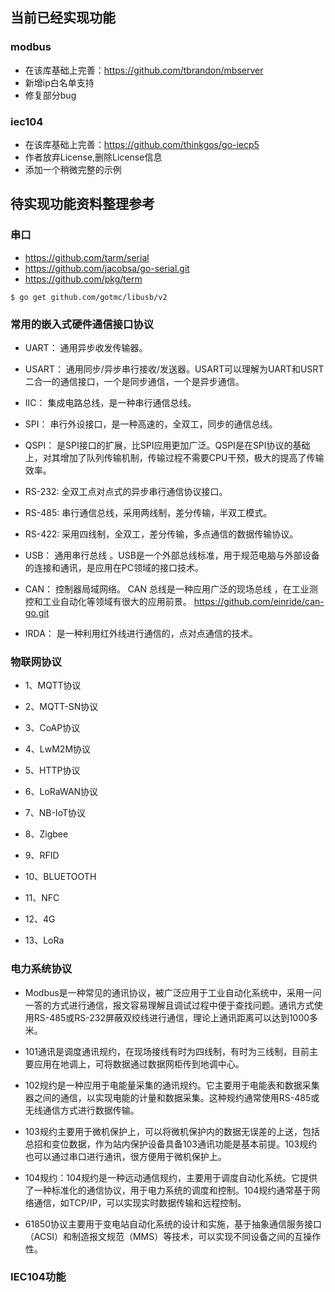 ## 当前已经实现功能

### modbus

- 在该库基础上完善：https://github.com/tbrandon/mbserver
- 新增ip白名单支持
- 修复部分bug

### iec104

- 在该库基础上完善：https://github.com/thinkgos/go-iecp5
- 作者放弃License,删除License信息
- 添加一个稍微完整的示例



## 待实现功能资料整理参考


### 串口

- https://github.com/tarm/serial
- https://github.com/jacobsa/go-serial.git
- https://github.com/pkg/term

```
$ go get github.com/gotmc/libusb/v2
```


### 常用的嵌入式硬件通信接口协议


- UART： 通用异步收发传输器。

- USART： 通用同步/异步串行接收/发送器。USART可以理解为UART和USRT二合一的通信接口，一个是同步通信，一个是异步通信。

- IIC： 集成电路总线，是一种串行通信总线。

- SPI： 串行外设接口，是一种高速的，全双工，同步的通信总线。

- QSPI： 是SPI接口的扩展，比SPI应用更加广泛。QSPI是在SPI协议的基础上，对其增加了队列传输机制，传输过程不需要CPU干预，极大的提高了传输效率。

- RS-232: 全双工点对点式的异步串行通信协议接口。

- RS-485: 串行通信总线，采用两线制，差分传输，半双工模式。

- RS-422: 采用四线制，全双工，差分传输，多点通信的数据传输协议。

- USB： 通用串行总线 。USB是一个外部总线标准，用于规范电脑与外部设备的连接和通讯，是应用在PC领域的接口技术。

- CAN： 控制器局域网络。 CAN 总线是一种应用广泛的现场总线 ，在工业测控和工业自动化等领域有很大的应用前景。
  https://github.com/einride/can-go.git

- IRDA： 是一种利用红外线进行通信的，点对点通信的技术。



### 物联网协议

- 1、MQTT协议

- 2、MQTT-SN协议

- 3、CoAP协议

- 4、LwM2M协议

- 5、HTTP协议

- 6、LoRaWAN协议

- 7、NB-IoT协议

- 8、Zigbee

- 9、RFID

- 10、BLUETOOTH

- 11、NFC

- 12、4G

- 13、LoRa



### 电力系统协议

- Modbus是一种常见的通讯协议，被广泛应用于工业自动化系统中，采用一问一答的方式进行通信，报文容易理解且调试过程中便于查找问题。通讯方式使用RS-485或RS-232屏蔽双绞线进行通信，理论上通讯距离可以达到1000多米。

- 101通讯是调度通讯规约，在现场接线有时为四线制，有时为三线制，目前主要应用在地调上，可将数据通过数据网柜传到地调中心。

- 102规约是一种应用于电能量采集的通讯规约。它主要用于电能表和数据采集器之间的通信，以实现电能的计量和数据采集。这种规约通常使用RS-485或无线通信方式进行数据传输。

- 103规约主要用于微机保护上，可以将微机保护内的数据无误差的上送，包括总招和变位数据，作为站内保护设备具备103通讯功能是基本前提。103规约也可以通过串口进行通讯，很方便用于微机保护上。

- 104规约：104规约是一种远动通信规约，主要用于调度自动化系统。它提供了一种标准化的通信协议，用于电力系统的调度和控制。104规约通常基于网络通信，如TCP/IP，可以实现实时数据传输和远程控制。

- 61850协议主要用于变电站自动化系统的设计和实施，基于抽象通信服务接口（ACSI）和制造报文规范（MMS）等技术，可以实现不同设备之间的互操作性。

### IEC104功能


